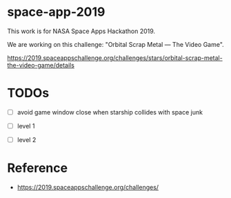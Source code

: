 # space-app-2019

This work is for NASA Space Apps Hackathon 2019. 

We are working on this challenge: "Orbital Scrap Metal — The Video Game".

https://2019.spaceappschallenge.org/challenges/stars/orbital-scrap-metal-the-video-game/details

# TODOs
- [ ] avoid game window close when starship collides with space junk
- [ ] level 1
- [ ] level 2


# Reference
* https://2019.spaceappschallenge.org/challenges/
